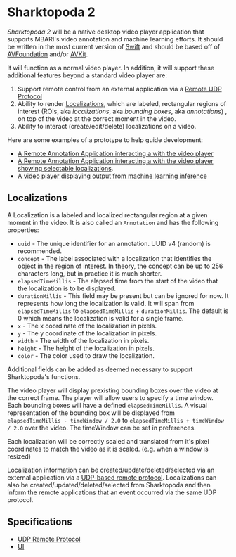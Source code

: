 # Sharktopoda 2

_Sharktopoda 2_ will be a native desktop video player application that supports MBARI's video annotation and machine learning efforts. It should be written in the most current version of [Swift](https://developer.apple.com/swift/) and should be based off of [AVFoundation](https://developer.apple.com/av-foundation/) and/or [AVKit](https://developer.apple.com/documentation/avkit).

It will function as a normal video player. In addition, it will support these additional features beyond a standard video player are:

1. Support remote control from an external application via a [Remote UDP Protocol](UDP_Remote_Protocol.md)
2. Ability to render [Localizations](#localizations), which are labeled, rectangular regions of interest (ROIs, aka _localizations_, aka _bounding boxes_, aka _annotations_) , on top of the video at the correct moment in the video.
3. Ability to interact (create/edit/delete) localizations on a video.

Here are some examples of a prototype to help guide development:

- [A Remote Annotation Application interacting a with the video player](https://www.youtube.com/watch?v=FKeuG8-UYC0)
- [A Remote Annotation Application interacting a with the video player showing selectable localizations](https://youtu.be/FKeuG8-UYC0>).
- [A video player displaying output from machine learning inference](https://youtu.be/AZr0WcuEffQ)

## Localizations

A Localization is a labeled and localized rectangular region at a given moment in the video. It is also called an `Annotation` and has the following properties:

- `uuid` - The unique identifier for an annotation. UUID v4 (random) is recommended.
- `concept` - The label associated with a localization that identifies the object in the region of interest. In theory, the concept can be up to 256 characters long, but in practice it is much shorter.
- `elapsedTimeMillis` - The elapsed time from the start of the video that the localization is to be displayed.
- `durationMillis` - This field may be present but can be ignored for now. It represents how long the localization is valid. It will span from `elapsedTimeMillis` to `elapsedTimeMillis` + `durationMillis`. The default is 0 which means the localization is valid for a single frame.
- `x` - The x coordinate of the localization in pixels.
- `y` - The y coordinate of the localization in pixels.
- `width` - The width of the localization in pixels.
- `height` - The height of the localization in pixels.
- `color` - The color used to draw the localization.

Additional fields can be added as deemed necessary to support Sharktopoda's functions.

The video player will display prexisting bounding boxes over the video at the correct frame. The player will allow users to specify a time window. Each bounding boxes will have a defined `elapsedTimeMillis`. A visual representation of the bounding box will be displayed from `elapsedTimeMillis - timeWindow / 2.0` to `elapsedTimeMillis + timeWindow / 2.0` over the video. The timeWindow can be set in preferences.

Each localization will be correctly scaled and translated from it's pixel coordinates to match the video as it is scaled. (e.g. when a window is resized)

Localization information can be created/update/deleted/selected via an external application via a [UDP-based remote protocol](UDP_Remote_Protocol.md). Localizations can also be created/updated/deleted/selected from Sharktopoda and then inform the remote applications that an event occurred via the same UDP protocol.

## Specifications

- [UDP Remote Protocol](UDP_Remote_Protocol.md)
- [UI](UI.md)
